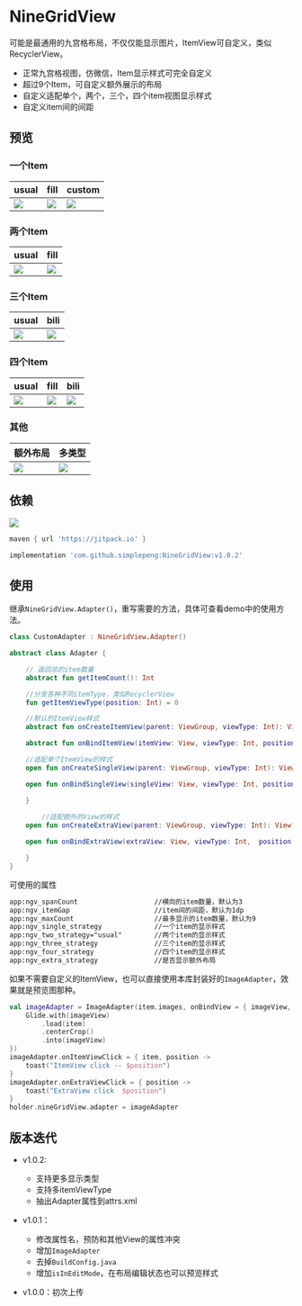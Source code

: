 # NineGridView

可能是最通用的九宫格布局，不仅仅能显示图片，ItemView可自定义，类似RecyclerView。

* 正常九宫格视图，仿微信，Item显示样式可完全自定义
* 超过9个Item，可自定义额外展示的布局
* 自定义适配单个，两个，三个，四个item视图显示样式
* 自定义item间的间距

## 预览

### 一个Item

| usual                           | fill                            | custom                          |
| ------------------------------- | ------------------------------- | ------------------------------- |
| ![](files/img_single_usual.png) | ![](files/img_single_fill.png) | ![](files/img_single_custom.png) |

### 两个Item

| usual                           | fill                            |
| ------------------------------- | ------------------------------- |
| ![](files/img_two_usual.png) | ![](files/img_two_fill.png) |

### 三个Item

| usual                        | bili                         |
| ---------------------------- | ---------------------------- |
| ![](files/img_three_usual.png) | ![](files/img_three_bili.png) |

### 四个Item

| usual                          | fill                           | bili                           |
| ------------------------------ | ------------------------------ | ------------------------------ |
| ![](files/img_four_usual.png) | ![](files/img_four_fill.png) | ![](files/img_four_bili.png) |

### 其他

| 额外布局                      | 多类型                            |
| ----------------------------- | --------------------------------- |
| ![](files/img_item_extra.png) | ![](files/img_item_view_type.png) |

## 依赖

[![](https://jitpack.io/v/simplepeng/NineGridView.svg)](https://jitpack.io/#simplepeng/NineGridView)

```groovy
maven { url 'https://jitpack.io' }
```

```groovy
implementation 'com.github.simplepeng:NineGridView:v1.0.2'
```

## 使用

继承`NineGridView.Adapter()`，重写需要的方法，具体可查看demo中的使用方法。

```kotlin
class CustomAdapter : NineGridView.Adapter()
```

```kotlin
abstract class Adapter {

    // 返回总的item数量
    abstract fun getItemCount(): Int

    //分发各种不同itemType，类似RecyclerView
    fun getItemViewType(position: Int) = 0

    //默认的ItemView样式
    abstract fun onCreateItemView(parent: ViewGroup, viewType: Int): View

    abstract fun onBindItemView(itemView: View, viewType: Int, position: Int)

    //适配单个ItemView的样式
    open fun onCreateSingleView(parent: ViewGroup, viewType: Int): View? = null

    open fun onBindSingleView(singleView: View, viewType: Int, position: Int) {

    }
		
		//适配额外的View的样式
    open fun onCreateExtraView(parent: ViewGroup, viewType: Int): View? = null

    open fun onBindExtraView(extraView: View, viewType: Int,  position: Int) {

    }
}
```

可使用的属性

```xml
app:ngv_spanCount                   //横向的item数量，默认为3
app:ngv_itemGap                     //item间的间距，默认为1dp
app:ngv_maxCount                    //最多显示的item数量，默认为9
app:ngv_single_strategy             //一个item的显示样式
app:ngv_two_strategy="usual"        //两个item的显示样式
app:ngv_three_strategy              //三个item的显示样式
app:ngv_four_strategy               //四个item的显示样式
app:ngv_extra_strategy              //是否显示额外布局
```

如果不需要自定义的ItemView，也可以直接使用本库封装好的`ImageAdapter`，效果就是预览图那种。

```kotlin
val imageAdapter = ImageAdapter(item.images, onBindView = { imageView, item, position ->
    Glide.with(imageView)
        .load(item)
        .centerCrop()
        .into(imageView)
})
imageAdapter.onItemViewClick = { item, position ->
    toast("ItemView click -- $position")
}
imageAdapter.onExtraViewClick = { position ->
    toast("ExtraView click  $position")
}
holder.nineGridView.adapter = imageAdapter
```

## 版本迭代

* v1.0.2:
  * 支持更多显示类型
  * 支持多itemViewType
  * 抽出Adapter属性到attrs.xml
  
* v1.0.1：
  * 修改属性名，预防和其他View的属性冲突
  * 增加`ImageAdapter`
  * 去掉`BuildConfig.java`
  * 增加`isInEditMode`，在布局编辑状态也可以预览样式
* v1.0.0：初次上传

